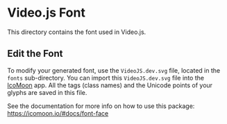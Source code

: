 Video.js Font
=============

This directory contains the font used in Video.js.

Edit the Font
-------------

To modify your generated font, use the `VideoJS.dev.svg` file, located in the `fonts`
sub-directory. You can import this `VideoJS.dev.svg` file into the [IcoMoon](https://icomoon.io)
app. All the tags (class names) and the Unicode points of your glyphs are saved in
this file.

See the documentation for more info on how to use this package: https://icomoon.io/#docs/font-face